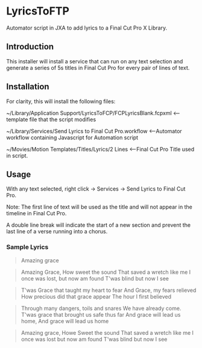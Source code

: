 # LyricsToFTP
Automator script in JXA to add lyrics to a Final Cut Pro X Library.

## **Introduction**
This installer will install a service that can run on any text selection and generate a series of 5s titles in Final Cut Pro for every pair of lines of text.


## **Installation**
For clarity, this will install the following files:

~/Library/Application Support/LyricsToFCP/FCPLyricsBlank.fcpxml <-- template file that the script modifies

~/Library/Services/Send Lyrics to Final Cut Pro.workflow <--Automator workflow containing Javascript for Automation script

~/Movies/Motion Templates/Titles/Lyrics/2 Lines <--Final Cut Pro Title used in script.


## **Usage**
With any text selected, right click -> Services -> Send Lyrics to Final Cut Pro.

Note: The first line of text will be used as the title and will not appear in the timeline in Final Cut Pro.

A double line break will indicate the start of a new section and prevent the last line of a verse running into a chorus.


### **Sample Lyrics**

>Amazing grace

>Amazing Grace, How sweet the sound
That saved a wretch like me
I once was lost, but now am found
T'was blind but now I see

>T'was Grace that taught my heart to fear
And Grace, my fears relieved
How precious did that grace appear
The hour I first believed

>Through many dangers, toils and snares
We have already come.
T'was grace that brought us safe thus far
And grace will lead us home,
And grace will lead us home

>Amazing grace, Howe Sweet the sound
That saved a wretch like me
I once was lost but now am found
T'was blind but now I see
